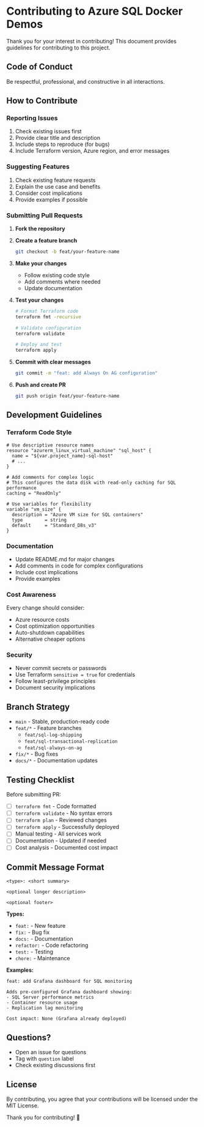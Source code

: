 # Contributing to Azure SQL Docker Demos

Thank you for your interest in contributing! This document provides guidelines for contributing to this project.

## Code of Conduct

Be respectful, professional, and constructive in all interactions.

## How to Contribute

### Reporting Issues

1. Check existing issues first
2. Provide clear title and description
3. Include steps to reproduce (for bugs)
4. Include Terraform version, Azure region, and error messages

### Suggesting Features

1. Check existing feature requests
2. Explain the use case and benefits
3. Consider cost implications
4. Provide examples if possible

### Submitting Pull Requests

1. **Fork the repository**
2. **Create a feature branch**
   ```bash
   git checkout -b feat/your-feature-name
   ```

3. **Make your changes**
   - Follow existing code style
   - Add comments where needed
   - Update documentation

4. **Test your changes**
   ```bash
   # Format Terraform code
   terraform fmt -recursive
   
   # Validate configuration
   terraform validate
   
   # Deploy and test
   terraform apply
   ```

5. **Commit with clear messages**
   ```bash
   git commit -m "feat: add Always On AG configuration"
   ```

6. **Push and create PR**
   ```bash
   git push origin feat/your-feature-name
   ```

## Development Guidelines

### Terraform Code Style

```hcl
# Use descriptive resource names
resource "azurerm_linux_virtual_machine" "sql_host" {
  name = "${var.project_name}-sql-host"
  # ...
}

# Add comments for complex logic
# This configures the data disk with read-only caching for SQL performance
caching = "ReadOnly"

# Use variables for flexibility
variable "vm_size" {
  description = "Azure VM size for SQL containers"
  type        = string
  default     = "Standard_D8s_v3"
}
```

### Documentation

- Update README.md for major changes
- Add comments in code for complex configurations
- Include cost implications
- Provide examples

### Cost Awareness

Every change should consider:
- Azure resource costs
- Cost optimization opportunities
- Auto-shutdown capabilities
- Alternative cheaper options

### Security

- Never commit secrets or passwords
- Use Terraform `sensitive = true` for credentials
- Follow least-privilege principles
- Document security implications

## Branch Strategy

- `main` - Stable, production-ready code
- `feat/*` - Feature branches
  - `feat/sql-log-shipping`
  - `feat/sql-transactional-replication`
  - `feat/sql-always-on-ag`
- `fix/*` - Bug fixes
- `docs/*` - Documentation updates

## Testing Checklist

Before submitting PR:

- [ ] `terraform fmt` - Code formatted
- [ ] `terraform validate` - No syntax errors
- [ ] `terraform plan` - Reviewed changes
- [ ] `terraform apply` - Successfully deployed
- [ ] Manual testing - All services work
- [ ] Documentation - Updated if needed
- [ ] Cost analysis - Documented cost impact

## Commit Message Format

```
<type>: <short summary>

<optional longer description>

<optional footer>
```

**Types:**
- `feat:` - New feature
- `fix:` - Bug fix
- `docs:` - Documentation
- `refactor:` - Code refactoring
- `test:` - Testing
- `chore:` - Maintenance

**Examples:**
```
feat: add Grafana dashboard for SQL monitoring

Adds pre-configured Grafana dashboard showing:
- SQL Server performance metrics
- Container resource usage
- Replication lag monitoring

Cost impact: None (Grafana already deployed)
```

## Questions?

- Open an issue for questions
- Tag with `question` label
- Check existing discussions first

## License

By contributing, you agree that your contributions will be licensed under the MIT License.

Thank you for contributing! 🎉

